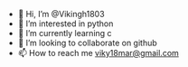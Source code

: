- 👋 Hi, I’m @Vikingh1803
- 👀 I’m interested in python
- 🌱 I’m currently learning c
- 💞️ I’m looking to collaborate on github
- 📫 How to reach me viky18mar@gmail.com

<!---
Vikingh1803/Vikingh1803 is a ✨ special ✨ repository because its `README.md` (this file) appears on your GitHub profile.
You can click the Preview link to take a look at your changes.
--->

